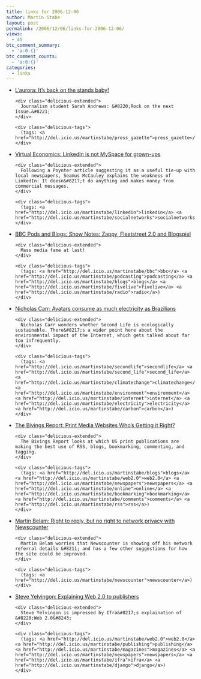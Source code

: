 ```yaml
---
title: links for 2006-12-06
author: Martin Stabe
layout: post
permalink: /2006/12/06/links-for-2006-12-06/
views:
  - 45
btc_comment_summary:
  - 'a:0:{}'
btc_comment_counts:
  - 'a:0:{}'
categories:
  - links
---
```

<ul class="delicious">
  <li>
    <div class="delicious-link">
      <a href="http://stripeyamoeba.blogspot.com/2006/12/its-back-on-stands-baby.html">L&#8217;aurora: It&#8217;s back on the stands baby!</a>
    </div>
    
    <div class="delicious-extended">
      Journalism student Sarah Andrews: &#8220;Rock on the next issue.&#8221;
    </div>
    
    <div class="delicious-tags">
      (tags: <a href="http://del.icio.us/martinstabe/press_gazette">press_gazette</a>)
    </div>
  </li>
  
  <li>
    <div class="delicious-link">
      <a href="http://virtualeconomics.typepad.com/virtualeconomics/2006/12/linkedin_is_not.html">Virtual Economics: LinkedIn is not MySpace for grown-ups</a>
    </div>
    
    <div class="delicious-extended">
      Following a Poynter article suggesting it as a useful tie-up with local newspapers, Seamus McCauley explains the weakness of LinkedIn: It doesn&#8217;t do anything and makes money from commercial messages.
    </div>
    
    <div class="delicious-tags">
      (tags: <a href="http://del.icio.us/martinstabe/linkedin">linkedin</a> <a href="http://del.icio.us/martinstabe/socialnetworks">socialnetworks</a>)
    </div>
  </li>
  
  <li>
    <div class="delicious-link">
      <a href="http://www.bbc.co.uk/blogs/podsandblogs/2006/12/show_notes_zappy_fleetstreet_2.shtml">BBC Pods and Blogs: Show Notes: Zappy, Fleetstreet 2.0 and Blogspiel</a>
    </div>
    
    <div class="delicious-extended">
      Mass media fame at last!
    </div>
    
    <div class="delicious-tags">
      (tags: <a href="http://del.icio.us/martinstabe/bbc">bbc</a> <a href="http://del.icio.us/martinstabe/podcasting">podcasting</a> <a href="http://del.icio.us/martinstabe/blogs">blogs</a> <a href="http://del.icio.us/martinstabe/fivelive">fivelive</a> <a href="http://del.icio.us/martinstabe/radio">radio</a>)
    </div>
  </li>
  
  <li>
    <div class="delicious-link">
      <a href="http://www.roughtype.com/archives/2006/12/avatars_consume.php">Nicholas Carr: Avatars consume as much electricity as Brazilians</a>
    </div>
    
    <div class="delicious-extended">
      Nicholas Carr wonders whether Second Life is ecologically sustainable. There&#8217;s a wider point here about the environmental impact of the Internet, which gets talked about far too infrequently.
    </div>
    
    <div class="delicious-tags">
      (tags: <a href="http://del.icio.us/martinstabe/secondlife">secondlife</a> <a href="http://del.icio.us/martinstabe/second_life">second_life</a> <a href="http://del.icio.us/martinstabe/climatechange">climatechange</a> <a href="http://del.icio.us/martinstabe/environment">environment</a> <a href="http://del.icio.us/martinstabe/internet">internet</a> <a href="http://del.icio.us/martinstabe/electricity">electricity</a> <a href="http://del.icio.us/martinstabe/carbon">carbon</a>)
    </div>
  </li>
  
  <li>
    <div class="delicious-link">
      <a href="http://www.bivingsreport.com/2006/print-media-websites-whos-getting-it-right/">The Bivings Report: Print Media Websites Who’s Getting it Right?</a>
    </div>
    
    <div class="delicious-extended">
      The Bivings Report looks at which US print publications are making the best use of RSS, blogs, bookmarking, commenting, and tagging.
    </div>
    
    <div class="delicious-tags">
      (tags: <a href="http://del.icio.us/martinstabe/blogs">blogs</a> <a href="http://del.icio.us/martinstabe/web2.0">web2.0</a> <a href="http://del.icio.us/martinstabe/newspapers">newspapers</a> <a href="http://del.icio.us/martinstabe/online">online</a> <a href="http://del.icio.us/martinstabe/bookmarking">bookmarking</a> <a href="http://del.icio.us/martinstabe/comments">comments</a> <a href="http://del.icio.us/martinstabe/rss">rss</a>)
    </div>
  </li>
  
  <li>
    <div class="delicious-link">
      <a href="http://www.currybet.net/cbet_blog/2006/12/right_to_reply_but_no_right_to.php">Martin Belam: Right to reply, but no right to network privacy with Newscounter</a>
    </div>
    
    <div class="delicious-extended">
      Martin Belam worries that Newscounter is showing off his network referral details &#8211; and has a few other suggestions for how the site could be improved.
    </div>
    
    <div class="delicious-tags">
      (tags: <a href="http://del.icio.us/martinstabe/newscounter">newscounter</a>)
    </div>
  </li>
  
  <li>
    <div class="delicious-link">
      <a href="http://www.yelvington.com/node/187">Steve Yelvingon: Explaining Web 2.0 to publishers</a>
    </div>
    
    <div class="delicious-extended">
      Steve Yelvingon is impressed by Ifra&#8217;s explaination of &#8220;Web 2.0&#8243;
    </div>
    
    <div class="delicious-tags">
      (tags: <a href="http://del.icio.us/martinstabe/web2.0">web2.0</a> <a href="http://del.icio.us/martinstabe/publishing">publishing</a> <a href="http://del.icio.us/martinstabe/magazines">magazines</a> <a href="http://del.icio.us/martinstabe/newspapers">newspapers</a> <a href="http://del.icio.us/martinstabe/ifra">ifra</a> <a href="http://del.icio.us/martinstabe/django">django</a>)
    </div>
  </li>
</ul>